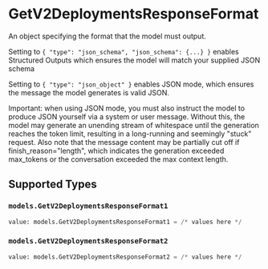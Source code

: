 # GetV2DeploymentsResponseFormat

An object specifying the format that the model must output. 

 Setting to `{ "type": "json_schema", "json_schema": {...} }` enables Structured Outputs which ensures the model will match your supplied JSON schema 

 Setting to `{ "type": "json_object" }` enables JSON mode, which ensures the message the model generates is valid JSON.

Important: when using JSON mode, you must also instruct the model to produce JSON yourself via a system or user message. Without this, the model may generate an unending stream of whitespace until the generation reaches the token limit, resulting in a long-running and seemingly "stuck" request. Also note that the message content may be partially cut off if finish_reason="length", which indicates the generation exceeded max_tokens or the conversation exceeded the max context length.


## Supported Types

### `models.GetV2DeploymentsResponseFormat1`

```python
value: models.GetV2DeploymentsResponseFormat1 = /* values here */
```

### `models.GetV2DeploymentsResponseFormat2`

```python
value: models.GetV2DeploymentsResponseFormat2 = /* values here */
```

